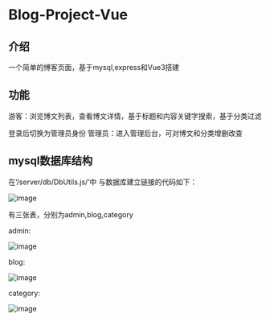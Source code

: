 # Blog-Project-Vue
## 介绍
一个简单的博客页面，基于mysql,express和Vue3搭建
## 功能
游客：浏览博文列表，查看博文详情，基于标题和内容关键字搜索，基于分类过滤

登录后切换为管理员身份
管理员：进入管理后台，可对博文和分类增删改查

## mysql数据库结构
在‘/server/db/DbUtils.js/’中
与数据库建立链接的代码如下：

![image](https://user-images.githubusercontent.com/102190949/182211686-881601b7-c398-46b1-9f20-7584e0f7f580.png)

有三张表，分别为admin,blog,category

admin:

![image](https://user-images.githubusercontent.com/102190949/182211188-c751ec7c-63ae-49b5-b5ed-42d55ba8b50b.png)

blog:

![image](https://user-images.githubusercontent.com/102190949/182211331-220dca0a-bdcc-4079-9102-0eb3dfc31430.png)

category:

![image](https://user-images.githubusercontent.com/102190949/182211420-b9487717-dfef-47d9-b881-81ff21bfb009.png)

